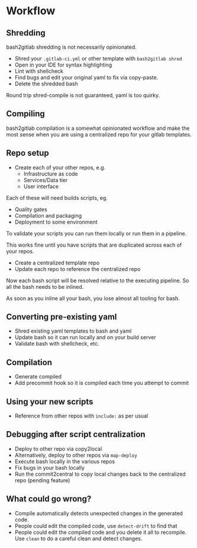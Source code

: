 # Workflow

## Shredding

bash2gitlab shredding is not necessarily opinionated.

- Shred your `.gitlab-ci.yml` or other template with `bash2gitlab shred`
- Open in your IDE for syntax highlighting
- Lint with shellcheck
- Find bugs and edit your original yaml to fix via copy-paste.
- Delete the shredded bash

Round trip shred-compile is not guaranteed, yaml is too quirky.

## Compiling

bash2gitlab compilation is a somewhat opinionated workflow and make the most sense when you are using a centralized
repo for your gitlab templates.

## Repo setup

- Create each of your other repos, e.g.
    - Infrastructure as code
    - Services/Data tier
    - User interface

Each of these will need builds scripts, eg.

- Quality gates
- Compilation and packaging
- Deployment to some environment

To validate your scripts you can run them locally or run them in a pipeline.

This works fine until you have scripts that are duplicated across each of your repos.

- Create a centralized template repo
- Update each repo to reference the centralized repo

Now each bash script will be resolved relative to the executing pipeline. So all the bash needs to be inlined.

As soon as you inline all your bash, you lose almost all tooling for bash.

## Converting pre-existing yaml

- Shred existing yaml templates to bash and yaml
- Update bash so it can run locally and on your build server
- Validate bash with shellcheck, etc.

## Compilation

- Generate compiled
- Add precommit hook so it is compiled each time you attempt to commit

## Using your new scripts

- Reference from other repos with `include:` as per usual

## Debugging after script centralization

- Deploy to other repo via copy2local
- Alternatively, deploy to other repos via `map-deploy`
- Execute bash locally in the various repos
- Fix bugs in your bash locally
- Run the commit2central to copy local changes back to the centralized repo (pending feature)

## What could go wrong?

- Compile automatically detects unexpected changes in the generated code.
- People could edit the compiled code, use `detect-drift` to find that
- People could edit the compiled code and you delete it all to recompile. Use `clean` to do a careful clean and detect
  changes.